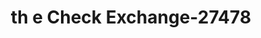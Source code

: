 ---
f_zip-code: 72936
f_state-code: AR
title: th e Check Exchange-27478
f_phone: 479-996-7626
f_city-only: Greenwood
f_address: 500 W Center Street Greenwood
f_location-unique-id: '27478'
slug: th-e-check-exchange-27478
updated-on: '2024-05-30T13:46:58.046Z'
created-on: '2024-05-30T13:36:59.803Z'
published-on: '2024-05-30T13:54:32.469Z'
f_city-state: cms/city/greenwood-ar.md
f_company: cms/company/th-e-check-exchange.md
f_state: cms/state/arkansas.md
layout: '[payday-loan].html'
tags: payday-loan
---